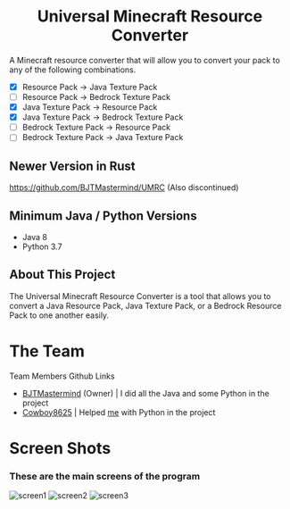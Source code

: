 <h1 align="center">Universal Minecraft Resource Converter</h1>

  A Minecraft resource converter that will allow you to convert your pack to any of the following combinations.<br>
  
- [x] Resource Pack -> Java Texture Pack                                                                                               
- [ ] Resource Pack -> Bedrock Texture Pack                                                                                              
- [x] Java Texture Pack -> Resource Pack                                                                                               
- [x] Java Texture Pack -> Bedrock Texture Pack                                                                                      
- [ ] Bedrock Texture Pack -> Resource Pack                                                                                            
- [ ] Bedrock Texture Pack -> Java Texture Pack 

## Newer Version in Rust

<https://github.com/BJTMastermind/UMRC> (Also discontinued)

## Minimum Java / Python Versions

* Java 8
* Python 3.7

## About This Project

The Universal Minecraft Resource Converter is a tool that allows you to convert a Java Resource Pack, Java Texture Pack, or a Bedrock Resource Pack to one another easily.

# The Team

Team Members Github Links
* [BJTMastermind](https://www.github.com/BJTMastermind) (Owner) | I did all the Java and some Python in the project
* [Cowboy8625](https://www.github.com/cowboy8625) | Helped <span title="BJTMastermind">[me](https://github.com/BJTMastermind)</span> with Python in the project

# Screen Shots

### These are the main screens of the program

![screen1](https://user-images.githubusercontent.com/18742837/55294490-b5358f80-53d0-11e9-882b-a70b4f87d611.png)
![screen2](https://user-images.githubusercontent.com/18742837/55294496-c2527e80-53d0-11e9-9b1f-38d26f2aecb1.png)
![screen3](https://user-images.githubusercontent.com/18742837/50466297-ba66e680-096a-11e9-9704-ee3473eabec0.png)
